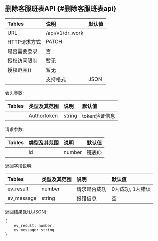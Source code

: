## 删除客服班表API {#删除客服班表api}

| Tables | 说明 | 默认值 |
| :--- | :--- | :--- |
| URL | /api/v1/dr\_work |  |
| HTTP请求方式 | PATCH |  |
| 是否需要登录 | 否 |  |
| 授权访问限制 | 暂无 |  |
| 授权范围\(\) | 暂无 |  |
|  | 支持格式 | JSON |

表头参数:

| Tables | 类型及其范围 | 说明 | 默认值 |
| :--- | :--- | :--- | :--- |
|  | Authortoken | string | token验证信息 |

请求参数:

| Tables | 类型及其范围 | 说明 | 默认值 |
| :--- | :--- | :--- | :--- |
|  | id | number | 班表ID |

返回字段说明:

| Tables | 类型及其范围 | 说明 | 默认值 |
| :--- | :--- | :--- | :--- |
| ev\_result | number | 请求是否成功 | 0为成功, 1为错误 |
| ev\_message | string | 报错信息 | 空 |

返回结果\(默认JSON\):

```
{
    ev_result: number,
    ev_message: string
}
```




